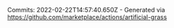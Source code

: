 Commits: 2022-02-22T14:57:40.650Z - Generated via https://github.com/marketplace/actions/artificial-grass
<br>
